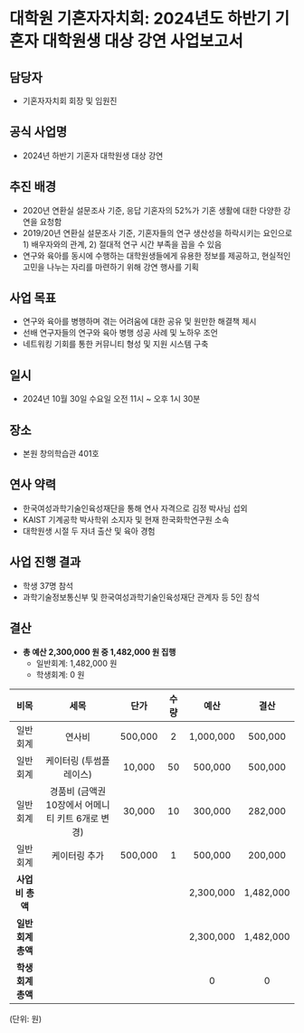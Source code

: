 대학원 기혼자자치회: 2024년도 하반기 기혼자 대학원생 대상 강연 사업보고서
===
## 담당자
-   기혼자자치회 회장 및 임원진

## 공식 사업명
- 2024년 하반기 기혼자 대학원생 대상 강연

## 추진 배경
- 2020년 연환실 설문조사 기준, 응답 기혼자의 52%가 기혼 생활에 대한 다양한 강연을 요청함
- 2019/20년 연환실 설문조사 기준, 기혼자들의 연구 생산성을 하락시키는 요인으로 1) 배우자와의 관계, 2) 절대적 연구 시간 부족을 꼽을 수 있음
- 연구와 육아를 동시에 수행하는 대학원생들에게 유용한 정보를 제공하고, 현실적인 고민을 나누는 자리를 마련하기 위해 강연 행사를 기획

## 사업 목표
- 연구와 육아를 병행하며 겪는 어려움에 대한 공유 및 원만한 해결책 제시
- 선배 연구자들의 연구와 육아 병행 성공 사례 및 노하우 조언
- 네트워킹 기회를 통한 커뮤니티 형성 및 지원 시스템 구축

## 일시
- 2024년 10월 30일 수요일 오전 11시 ~ 오후 1시 30분

## 장소
- 본원 창의학습관 401호

## 연사 약력
- 한국여성과학기술인육성재단을 통해 연사 자격으로 김정 박사님 섭외
- KAIST 기계공학 박사학위 소지자 및 현재 한국화학연구원 소속
- 대학원생 시절 두 자녀 출산 및 육아 경험

## 사업 진행 결과
- 학생 37명 참석
- 과학기술정보통신부 및 한국여성과학기술인육성재단 관계자 등 5인 참석

## 결산
- **총 예산 2,300,000 원 중 1,482,000 원 집행**
    - 일반회계: 1,482,000 원
    - 학생회계: 0 원

| **비목** | **세목** | **단가** | **수량** | **예산** | **결산** | 
|:---:|:---:|:---:|:---:|:---:|:---:| 
|  일반회계 |연사비  |   500,000  |  2   |   1,000,000  | 500,000 |   
|일반회계  |  케이터링 (투썸플레이스)  |   10,000  |   50  |   500,000  | 500,000 |  
| 일반회계  |  경품비 (금액권 10장에서 어메니티 키트 6개로 변경)  |   30,000  |   10  |   300,000  | 282,000 |  
|  일반회계  |  케이터링 추가  |   500,000  |   1  |   500,000  | 200,000 |  
| **사업비 총액** |  |  |   |2,300,000 | 1,482,000 |
| **일반회계 총액** |  |  |  |2,300,000 | 1,482,000 |
| **학생회계 총액** |  |  |  |0 | 0 |

(단위: 원)
